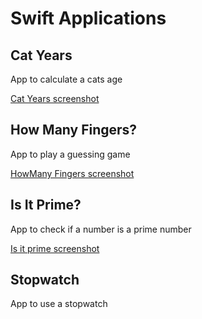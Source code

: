 # Swift Applications #


## Cat Years ##

App to calculate a cats age

[Cat Years screenshot](https://cloud.githubusercontent.com/assets/5244883/11605400/8ba23d1e-9acc-11e5-8794-f6c317237321.png)

## How Many Fingers? ##

App to play a guessing game

[HowMany Fingers screenshot](https://cloud.githubusercontent.com/assets/5244883/13036437/593b2966-d335-11e5-95c1-bc2c0771e02b.jpg)

## Is It Prime? ##

App to check if a number is a prime number

[Is it prime screenshot](https://cloud.githubusercontent.com/assets/5244883/13037448/dfe826e4-d34e-11e5-808a-d9d79bc54cf8.jpg)

## Stopwatch ##

App to use a stopwatch 
